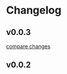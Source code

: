 # Changelog


## v0.0.3

[compare changes](https://github.com/thefeymesaleng/test-module/compare/v0.0.2...v0.0.3)

## v0.0.2


